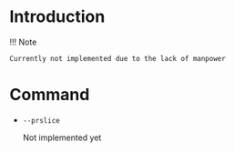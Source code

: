 # Introduction

!!! Note

    Currently not implemented due to the lack of manpower

# Command
- `--prslice`

    Not implemented yet

